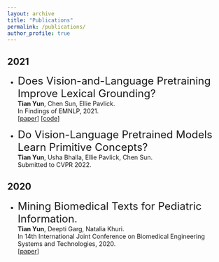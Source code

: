 ```yaml
---
layout: archive
title: "Publications"
permalink: /publications/
author_profile: true
---
```


## 2021
- <font size="5"> Does Vision-and-Language Pretraining Improve Lexical Grounding? </font> \
**Tian Yun**, Chen Sun, Ellie Pavlick. \
In Findings of EMNLP, 2021. \
[[paper](https://aclanthology.org/2021.findings-emnlp.370.pdf)] [[code](https://github.com/tttyuntian/vlm_lexical_grounding)]

- <font size="5"> Do Vision-Language Pretrained Models Learn Primitive Concepts? </font> \
**Tian Yun**, Usha Bhalla, Ellie Pavlick, Chen Sun. \
Submitted to CVPR 2022.  

## 2020
- <font size="5"> Mining Biomedical Texts for Pediatric Information. </font> \
**Tian Yun**, Deepti Garg, Natalia Khuri. \
In 14th International Joint Conference on Biomedical Engineering Systems and Technologies, 2020. \
[[paper](https://www.scitepress.org/Papers/2021/103102/103102.pdf)] 

<!---
{% if author.googlescholar %}
  You can also find my articles on <u><a href="#{{author.googlescholar}}">my Google Scholar profile</a>.</u>
{% endif %}

{% include base_path %}

{% for post in site.publications reversed %}
  {% include archive-single.html %}
{% endfor %}
-->
